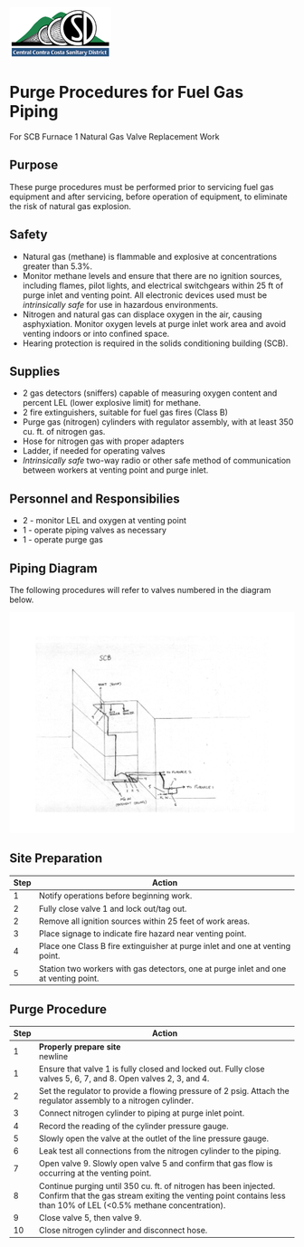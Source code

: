 
![](logoCCCSD.jpg) 

# Purge Procedures for Fuel Gas Piping

For SCB Furnace 1 Natural Gas Valve Replacement Work

## Purpose

These purge procedures must be performed prior to servicing fuel gas equipment and after servicing, before operation of equipment, to eliminate the risk of natural gas explosion.

## Safety

* Natural gas (methane) is flammable and explosive at concentrations greater than 5.3%.
* Monitor methane levels and ensure that there are no ignition sources, including flames, pilot lights, and electrical switchgears within 25 ft of purge inlet and venting point. All electronic devices used must be *intrinsically safe* for use in hazardous environments.
* Nitrogen and natural gas can displace oxygen in the air, causing asphyxiation. Monitor oxygen levels at purge inlet work area and avoid venting indoors or into confined space. 
* Hearing protection is required in the solids conditioning building (SCB).

## Supplies

* 2 gas detectors (sniffers) capable of measuring oxygen content and percent LEL (lower explosive limit) for methane.
* 2 fire extinguishers, suitable for fuel gas fires (Class B)
* Purge gas (nitrogen) cylinders with regulator assembly, with at least 350 cu. ft. of nitrogen gas.
* Hose for nitrogen gas with proper adapters
* Ladder, if needed for operating valves
* *Intrinsically safe* two-way radio or other safe method of communication between workers at venting point and purge inlet.

## Personnel and Responsibilies

* 2 - monitor LEL and oxygen at venting point
* 1 - operate piping valves as necessary
* 1 - operate purge gas

## Piping Diagram

The following procedures will refer to valves numbered in the diagram below.

![](valve_diagram.png)

## Site Preparation

Step | Action
---- | ----------------------------------
1 | Notify operations before beginning work.
2 | Fully close valve 1 and lock out/tag out.
2 | Remove all ignition sources within 25 feet of work areas. 
3 | Place signage to indicate fire hazard near venting point.
4 | Place one Class B fire extinguisher at purge inlet and one at venting point. 
5 | Station two workers with gas detectors, one at purge inlet and one at venting point.


## Purge Procedure

Step | Action
---- | ----------------------------------
1 | **Properly prepare site**<br>newline
1 | Ensure that valve 1 is fully closed and locked out. Fully close valves 5, 6, 7, and 8. Open valves 2, 3, and 4.
2 | Set the regulator to provide a flowing pressure of 2 psig. Attach the regulator assembly to a nitrogen cylinder.
3 | Connect nitrogen cylinder to piping at purge inlet point. 
4 | Record the reading of the cylinder pressure gauge.
5 | Slowly open the valve at the outlet of the line pressure gauge.
6 | Leak test all connections from the nitrogen cylinder to the piping.
7 | Open valve 9. Slowly open valve 5 and confirm that gas flow is occurring at the venting point.
8 | Continue purging until 350 cu. ft. of nitrogen has been injected. Confirm that the gas stream exiting the venting point contains less than 10% of LEL (<0.5% methane concentration). 
9 | Close valve 5, then valve 9.
10 | Close nitrogen cylinder and disconnect hose.

